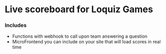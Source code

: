 # Live scoreboard for Loquiz Games

### Includes

 - Functions with webhook to call upon team answering a question
 - MicroFrontend you can include on your site that will load scores in real time 

